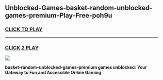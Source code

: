 
## Unblocked-Games-basket-random-unblocked-games-premium-Play-Free-poh9u
<h3>
<a href="https://premium76.site?title=basket-random-unblocked-games-premium&ref=09A">CLICK TO PLAY</a></h3>
<hr>

<h3>
<a href="https://premium76.site?title=basket-random-unblocked-games-premium&ref=09A">CLICK 2 PLAY</a>
  
</h3>

<a href="https://premium76.site?title=basket-random-unblocked-games-premium&ref=09A"><img src="https://clearcache.store/games.png"></a>


**basket-random-unblocked-games-premium games unblocked: Your Gateway to Fun and Accessible Online Gaming**
